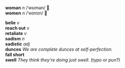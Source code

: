 __woman__ _n_ /ˈwʊmən/ :mega:  
__women__ _n_ /ˈwɪmɪn/ :mega:  

__belie__ _v_  
__reach out__ _v_  
__retaliate__ _v_  
__sadism__ _n_  
__sadistic__ _adj_  
__dunces__ _We are complete dunces at self-perfection._  
__fall short__  
__swell__ _They think they're doing just swell._ (typo or pun?)  
